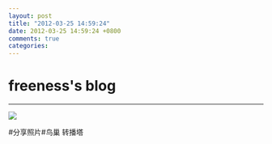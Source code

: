 ```yaml
---
layout: post
title: "2012-03-25 14:59:24"
date: 2012-03-25 14:59:24 +0800
comments: true
categories: 
---
```


# freeness's blog

----------

![](http://okqmqrbgo.bkt.clouddn.com/201203251459241.jpg)

>
\#分享照片\#鸟巢 转播塔